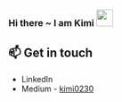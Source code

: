 ### Hi there ~ I am Kimi  <img src="https://raw.githubusercontent.com/kimi/kimi/master/gifs/Hi.gif" width="30px">


## 📫 Get in touch
- LinkedIn
- Medium - [kimi0230](https://medium.com/@kimi0230)


<!--
**kimi0230/kimi0230** is a ✨ _special_ ✨ repository because its `README.md` (this file) appears on your GitHub profile.

Here are some ideas to get you started:

- 🔭 I’m currently working on ...
- 🌱 I’m currently learning ...
- 👯 I’m looking to collaborate on ...
- 🤔 I’m looking for help with ...
- 💬 Ask me about ...
- 📫 How to reach me: ...
- 😄 Pronouns: ...
- ⚡ Fun fact: ...
-->
